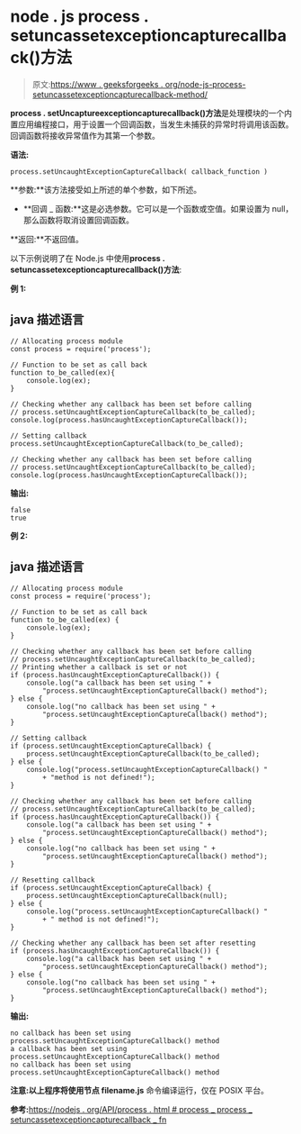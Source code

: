 # node . js process . setuncassetexceptioncapturecallback()方法

> 原文:[https://www . geeksforgeeks . org/node-js-process-setuncassetexceptioncapturecallback-method/](https://www.geeksforgeeks.org/node-js-process-setuncaughtexceptioncapturecallback-method/)

**process . setUncaptureexceptioncapturecallback()方法**是处理模块的一个内置应用编程接口，用于设置一个回调函数，当发生未捕获的异常时将调用该函数。回调函数将接收异常值作为其第一个参数。

**语法:**

```
process.setUncaughtExceptionCaptureCallback( callback_function )
```

**参数:**该方法接受如上所述的单个参数，如下所述。

*   **回调 _ 函数:**这是必选参数。它可以是一个函数或空值。如果设置为 null，那么函数将取消设置回调函数。

**返回:**不返回值。

以下示例说明了在 Node.js 中使用**process . setuncassetexceptioncapturecallback()方法**:

**例 1:**

## java 描述语言

```
// Allocating process module
const process = require('process');

// Function to be set as call back
function to_be_called(ex){
    console.log(ex);
}

// Checking whether any callback has been set before calling
// process.setUncaughtExceptionCaptureCallback(to_be_called);
console.log(process.hasUncaughtExceptionCaptureCallback());

// Setting callback
process.setUncaughtExceptionCaptureCallback(to_be_called);

// Checking whether any callback has been set before calling
// process.setUncaughtExceptionCaptureCallback(to_be_called);
console.log(process.hasUncaughtExceptionCaptureCallback());
```

**输出:**

```
false
true
```

**例 2:**

## java 描述语言

```
// Allocating process module
const process = require('process');

// Function to be set as call back
function to_be_called(ex) {
    console.log(ex);
}

// Checking whether any callback has been set before calling
// process.setUncaughtExceptionCaptureCallback(to_be_called);
// Printing whether a callback is set or not
if (process.hasUncaughtExceptionCaptureCallback()) {
    console.log("a callback has been set using " +
        "process.setUncaughtExceptionCaptureCallback() method");
} else {
    console.log("no callback has been set using " +
        "process.setUncaughtExceptionCaptureCallback() method");
}

// Setting callback
if (process.setUncaughtExceptionCaptureCallback) {
    process.setUncaughtExceptionCaptureCallback(to_be_called);
} else {
    console.log("process.setUncaughtExceptionCaptureCallback() "
        + "method is not defined!");
}

// Checking whether any callback has been set before calling
// process.setUncaughtExceptionCaptureCallback(to_be_called);
if (process.hasUncaughtExceptionCaptureCallback()) {
    console.log("a callback has been set using " +
        "process.setUncaughtExceptionCaptureCallback() method");
} else {
    console.log("no callback has been set using " +
        "process.setUncaughtExceptionCaptureCallback() method");
}

// Resetting callback
if (process.setUncaughtExceptionCaptureCallback) {
    process.setUncaughtExceptionCaptureCallback(null);
} else {
    console.log("process.setUncaughtExceptionCaptureCallback() "
        + " method is not defined!");
}

// Checking whether any callback has been set after resetting
if (process.hasUncaughtExceptionCaptureCallback()) {
    console.log("a callback has been set using " +
        "process.setUncaughtExceptionCaptureCallback() method");
} else {
    console.log("no callback has been set using " +
        "process.setUncaughtExceptionCaptureCallback() method");
}
```

**输出:**

```
no callback has been set using process.setUncaughtExceptionCaptureCallback() method
a callback has been set using process.setUncaughtExceptionCaptureCallback() method
no callback has been set using process.setUncaughtExceptionCaptureCallback() method
```

**注意:**以上程序将使用**节点 filename.js** 命令编译运行，仅在 POSIX 平台。

**参考:**[https://nodejs . org/API/process . html # process _ process _ setuncassetexceptioncapturecallback _ fn](https://nodejs.org/api/process.html#process_process_setuncaughtexceptioncapturecallback_fn)